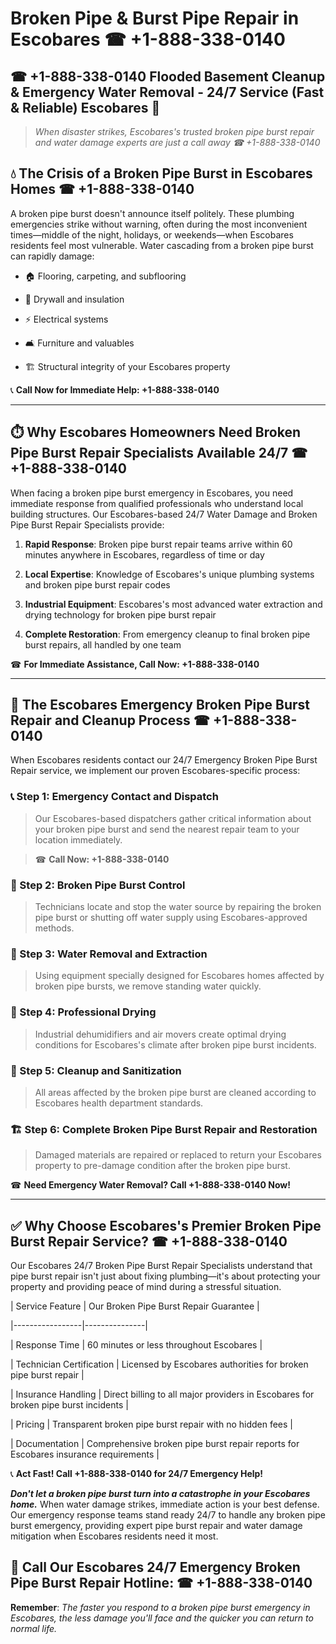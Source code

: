 # Broken Pipe & Burst Pipe Repair in Escobares ☎ +1-888-338-0140  
## ☎ +1-888-338-0140 Flooded Basement Cleanup & Emergency Water Removal - 24/7 Service (Fast & Reliable) Escobares 🚨  

> *When disaster strikes, Escobares's trusted broken pipe burst repair and water damage experts are just a call away ☎ +1-888-338-0140*  

## 💧 The Crisis of a Broken Pipe Burst in Escobares Homes ☎ +1-888-338-0140  

A broken pipe burst doesn't announce itself politely. These plumbing emergencies strike without warning, often during the most inconvenient times—middle of the night, holidays, or weekends—when Escobares residents feel most vulnerable. Water cascading from a broken pipe burst can rapidly damage:  

* 🏠 Flooring, carpeting, and subflooring  
* 🧱 Drywall and insulation  
* ⚡ Electrical systems  
* 🛋️ Furniture and valuables  
* 🏗️ Structural integrity of your Escobares property  

📞 **Call Now for Immediate Help: +1-888-338-0140**  

---  

## ⏱️ Why Escobares Homeowners Need Broken Pipe Burst Repair Specialists Available 24/7 ☎ +1-888-338-0140  

When facing a broken pipe burst emergency in Escobares, you need immediate response from qualified professionals who understand local building structures. Our Escobares-based 24/7 Water Damage and Broken Pipe Burst Repair Specialists provide:  

1. **Rapid Response**: Broken pipe burst repair teams arrive within 60 minutes anywhere in Escobares, regardless of time or day  
2. **Local Expertise**: Knowledge of Escobares's unique plumbing systems and broken pipe burst repair codes  
3. **Industrial Equipment**: Escobares's most advanced water extraction and drying technology for broken pipe burst repair  
4. **Complete Restoration**: From emergency cleanup to final broken pipe burst repairs, all handled by one team  

☎ **For Immediate Assistance, Call Now: +1-888-338-0140**  

---  

## 🔧 The Escobares Emergency Broken Pipe Burst Repair and Cleanup Process ☎ +1-888-338-0140  

When Escobares residents contact our 24/7 Emergency Broken Pipe Burst Repair service, we implement our proven Escobares-specific process:  

### 📞 Step 1: Emergency Contact and Dispatch  
> Our Escobares-based dispatchers gather critical information about your broken pipe burst and send the nearest repair team to your location immediately.  
> ☎ **Call Now: +1-888-338-0140**  

### 🚿 Step 2: Broken Pipe Burst Control  
> Technicians locate and stop the water source by repairing the broken pipe burst or shutting off water supply using Escobares-approved methods.  

### 🌊 Step 3: Water Removal and Extraction  
> Using equipment specially designed for Escobares homes affected by broken pipe bursts, we remove standing water quickly.  

### 💨 Step 4: Professional Drying  
> Industrial dehumidifiers and air movers create optimal drying conditions for Escobares's climate after broken pipe burst incidents.  

### 🧼 Step 5: Cleanup and Sanitization  
> All areas affected by the broken pipe burst are cleaned according to Escobares health department standards.  

### 🏗️ Step 6: Complete Broken Pipe Burst Repair and Restoration  
> Damaged materials are repaired or replaced to return your Escobares property to pre-damage condition after the broken pipe burst.  

☎ **Need Emergency Water Removal? Call +1-888-338-0140 Now!**  

---  

## ✅ Why Choose Escobares's Premier Broken Pipe Burst Repair Service? ☎ +1-888-338-0140  

Our Escobares 24/7 Broken Pipe Burst Repair Specialists understand that pipe burst repair isn't just about fixing plumbing—it's about protecting your property and providing peace of mind during a stressful situation.  

| Service Feature | Our Broken Pipe Burst Repair Guarantee |  
|-----------------|---------------|  
| Response Time | 60 minutes or less throughout Escobares |  
| Technician Certification | Licensed by Escobares authorities for broken pipe burst repair |  
| Insurance Handling | Direct billing to all major providers in Escobares for broken pipe burst incidents |  
| Pricing | Transparent broken pipe burst repair with no hidden fees |  
| Documentation | Comprehensive broken pipe burst repair reports for Escobares insurance requirements |  

📞 **Act Fast! Call +1-888-338-0140 for 24/7 Emergency Help!**  

***Don't let a broken pipe burst turn into a catastrophe in your Escobares home.*** When water damage strikes, immediate action is your best defense. Our emergency response teams stand ready 24/7 to handle any broken pipe burst emergency, providing expert pipe burst repair and water damage mitigation when Escobares residents need it most.  

## 📱 Call Our Escobares 24/7 Emergency Broken Pipe Burst Repair Hotline: ☎ +1-888-338-0140  

**Remember**: *The faster you respond to a broken pipe burst emergency in Escobares, the less damage you'll face and the quicker you can return to normal life.*